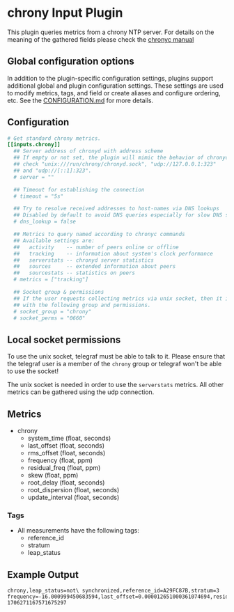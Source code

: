 # chrony Input Plugin

This plugin queries metrics from a chrony NTP server. For details on the
meaning of the gathered fields please check the [chronyc manual][]

[chronyc manual]: https://chrony-project.org/doc/4.4/chronyc.html

## Global configuration options <!-- @/docs/includes/plugin_config.md -->

In addition to the plugin-specific configuration settings, plugins support
additional global and plugin configuration settings. These settings are used to
modify metrics, tags, and field or create aliases and configure ordering, etc.
See the [CONFIGURATION.md][CONFIGURATION.md] for more details.

[CONFIGURATION.md]: ../../../docs/CONFIGURATION.md#plugins

## Configuration

```toml @sample.conf
# Get standard chrony metrics.
[[inputs.chrony]]
  ## Server address of chronyd with address scheme
  ## If empty or not set, the plugin will mimic the behavior of chronyc and
  ## check "unix:///run/chrony/chronyd.sock", "udp://127.0.0.1:323"
  ## and "udp://[::1]:323".
  # server = ""

  ## Timeout for establishing the connection
  # timeout = "5s"

  ## Try to resolve received addresses to host-names via DNS lookups
  ## Disabled by default to avoid DNS queries especially for slow DNS servers.
  # dns_lookup = false

  ## Metrics to query named according to chronyc commands
  ## Available settings are:
  ##   activity    -- number of peers online or offline
  ##   tracking    -- information about system's clock performance
  ##   serverstats -- chronyd server statistics
  ##   sources     -- extended information about peers
  ##   sourcestats -- statistics on peers
  # metrics = ["tracking"]

  ## Socket group & permissions
  ## If the user requests collecting metrics via unix socket, then it is created
  ## with the following group and permissions.
  # socket_group = "chrony"
  # socket_perms = "0660"
```

## Local socket permissions

To use the unix socket, telegraf must be able to talk to it. Please ensure that
the telegraf user is a member of the `chrony` group or telegraf won't be able to
use the socket!

The unix socket is needed in order to use the `serverstats` metrics. All other
metrics can be gathered using the udp connection.

## Metrics

- chrony
  - system_time (float, seconds)
  - last_offset (float, seconds)
  - rms_offset (float, seconds)
  - frequency (float, ppm)
  - residual_freq (float, ppm)
  - skew (float, ppm)
  - root_delay (float, seconds)
  - root_dispersion (float, seconds)
  - update_interval (float, seconds)

### Tags

- All measurements have the following tags:
  - reference_id
  - stratum
  - leap_status

## Example Output

```text
chrony,leap_status=not\ synchronized,reference_id=A29FC87B,stratum=3 frequency=-16.000999450683594,last_offset=0.000012651000361074694,residual_freq=0,rms_offset=0.000025576999178156257,root_delay=0.0016550000291317701,root_dispersion=0.00330700003542006,skew=0.006000000052154064,system_time=0.000020389999917824753,update_interval=507.1999816894531 1706271167571675297
```
